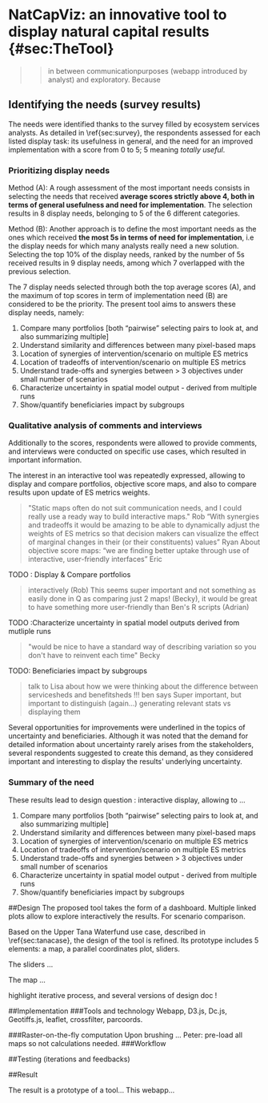 # NatCapViz: an innovative tool to display natural capital results {#sec:TheTool}

>> in between communicationpurposes (webapp introduced by analyst) and exploratory. Because
## Identifying the needs (survey results)

The needs were identified thanks to the survey filled by ecosystem services analysts. As detailed in \ref{sec:survey}, the respondents assessed for each listed display task: its usefulness in general, and the need for an improved implementation with a score from 0 to 5; 5 meaning *totally useful*. 

### Prioritizing display needs

Method (A): A rough assessment of the most important needs consists in selecting the needs that received **average scores strictly above 4, both in terms of general usefulness and need for implementation**. The selection results in 8 display needs, belonging to 5 of the 6 different categories. 

Method (B): Another approach is to define the most important needs as the ones which received **the most 5s in terms of need for implementation**, i.e the display needs for which many analysts really need a new solution. Selecting the top 10% of the display needs, ranked by the number of 5s received results in 9 display needs, among which 7 overlapped with the previous selection. 

The 7 display needs selected through both the top average scores (A), and the maximum of top scores in term of implementation need (B) are considered to be the priority. The present tool aims to answers these display needs, namely: 

1. Compare many portfolios [both “pairwise” selecting pairs to look at, and also summarizing multiple]
2. Understand similarity and differences between many pixel-based maps
3. Location of synergies of intervention/scenario on multiple ES metrics
4. Location of tradeoffs of intervention/scenario on multiple ES metrics
5. Understand trade-offs and synergies between > 3 objectives under small number of scenarios
6. Characterize uncertainty in spatial model output - derived from multiple runs
7. Show/quantify beneficiaries impact by subgroups

### Qualitative analysis of comments and interviews
Additionally to the scores, respondents were allowed to provide comments, and interviews were conducted on specific use cases, which resulted in important information.

The interest in an interactive tool was repeatedly expressed, allowing to display and compare portfolios, objective score maps, and also to compare results upon update of ES metrics weights.
>"Static maps often do not suit communication needs, and I could really use a ready way to build interactive maps." Rob
>  “With synergies and tradeoffs it would be amazing to be able to dynamically adjust the weights of ES metrics so that decision makers can visualize the effect of marginal changes in their (or their constituents) values” Ryan
> About objective score maps: “we are finding better uptake through use of interactive, user-friendly interfaces” Eric

TODO : Display & Compare portfolios
> interactively (Rob)
> This seems super important and not something as easily done in Q as comparing just 2 maps! (Becky), 
> it would be great to have something more user-friendly than Ben's R scripts (Adrian)

TODO :Characterize uncertainty in spatial model outputs derived from mutliple runs
> "would be nice to have a standard way of describing variation so you don't have to reinvent each time" Becky

TODO: Beneficiaries impact by subgroups
>  talk to Lisa about how we were thinking about the difference between servicesheds and benefitsheds !!!
> ben says Super important, but important to distinguish (again...) generating relevant stats vs displaying them 

Several opportunities for improvements were underlined in the topics of uncertainty and beneficiaries. Although it was noted that the demand for detailed information about uncertainty rarely arises from the stakeholders, several respondents suggested to create this demand, as they considered important and interesting to display the results' underlying uncertainty.

### Summary of the need
These results lead to design question : 
interactive display, allowing to ...

1. Compare many portfolios [both “pairwise” selecting pairs to look at, and also summarizing multiple]
2. Understand similarity and differences between many pixel-based maps
3. Location of synergies of intervention/scenario on multiple ES metrics
4. Location of tradeoffs of intervention/scenario on multiple ES metrics
5. Understand trade-offs and synergies between > 3 objectives under small number of scenarios
6. Characterize uncertainty in spatial model output - derived from multiple runs
7. Show/quantify beneficiaries impact by subgroups


##Design
The proposed tool takes the form of a dashboard. Multiple linked plots allow to explore interactively the results.
For scenario comparison.

Based on the Upper Tana Waterfund use case, described in \ref{sec:tanacase}, the design of the tool is refined. Its prototype includes 5 elements: a map, a parallel coordinates plot, sliders.

The sliders ...

The map ...

highlight iterative process, and several versions of design doc !

##Implementation
###Tools and technology
Webapp,
D3.js, Dc.js, Geotiffs.js, leaflet, crossfilter, parcoords.

###Raster-on-the-fly computation
Upon brushing ...
Peter: pre-load all maps so not calculations needed.
###Workflow


##Testing
(iterations and feedbacks)

##Result

The result is a prototype of a tool... This webapp...

